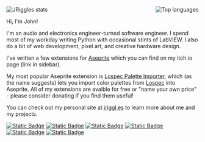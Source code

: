 <div style="display: flex; justify-content: space-between;">
  <img src="https://github-readme-stats.vercel.app/api?username=jriggles&theme=nord&show_icons=true&hide_border=true&count_private=true&custom_title=My%20Stats&bg_color=90,0e1116,151A21&hide_rank=true" alt="JRiggles stats"/>
  <img src="https://github-readme-stats.vercel.app/api/top-langs/?username=jriggles&theme=nord&hide_progress=true&hide_border=true&bg_color=90,0e1116,151A21" alt="Top languages"/>
</div>

Hi, I'm John! 

I'm an audio and electronics engineer-turned software engineer. I spend most of my workday writing Python with occasional stints of LabVIEW. I also do a bit of web development, pixel art, and creative hardware design.

I've written a few extensions for <a href="https://www.aseprite.org/" target="_blank">Aseprite</a> which you can find on my itch.io page (link in sidebar).

My most popular Aseprite extension is <a href="https://sudo-whoami.itch.io/lospec-palette-importer" target="_blank">Lospec Palette Importer</a>, which (as the name suggests) lets you import color palettes from <a href="https://lospec.com" target="_blank">Lospec</a> into Aseprite. All of my extensions are avaible for free or "name your own price" - please consider donating if you find them useful!

You can check out my personal site at <a href="https://jriggl.es" target="_blank">jriggl.es</a> to learn more about me and my projects.

<!--
[![Static Badge](https://img.shields.io/badge/Languages:-0E1116?style=flat-square)]()
[![Static Badge](https://img.shields.io/badge/Python-0E1116?style=flat-square&logo=python&logoColor=3776AB)](https://www.python.org/)
[![Static Badge](https://img.shields.io/badge/LabVIEW-0E1116?style=flat-square&logo=labview&logoColor=FFDB00)](https://www.ni.com/en-us/shop/labview.html)
[![Static Badge](https://img.shields.io/badge/HTML-0E1116?style=flat-square&logo=html5&logoColor=E34F26)](https://developer.mozilla.org/en-US/docs/Web/HTML)
[![Static Badge](https://img.shields.io/badge/CSS-0E1116?style=flat-square&logo=css3&logoColor=1572B6)](https://developer.mozilla.org/en-US/docs/Web/CSS)
[![Static Badge](https://img.shields.io/badge/Javascript-0E1116?style=flat-square&logo=javascript&logoColor=F7DF1E)](https://developer.mozilla.org/en-US/docs/Web/JavaScript)
[![Static Badge](https://img.shields.io/badge/Pug-0E1116?style=flat-square&logo=pug&logoColor=A86454)](https://pugjs.org/)
[![Static Badge](https://img.shields.io/badge/Sass-0E1116?style=flat-square&logo=sass&logoColor=CC6699)](https://sass-lang.com/)
[![Static Badge](https://img.shields.io/badge/Bulma-0E1116?style=flat-square&logo=bulma&logoColor=00d1b2)](https://bulma.io/)
[![Static Badge](https://img.shields.io/badge/jQuery-0E1116?style=flat-square&logo=jquery&logoColor=0769AD)](https://jquery.com/)
[![Static Badge](https://img.shields.io/badge/TOML-0E1116?style=flat-square&logo=toml&logoColor=9C4121)](https://toml.io/)
[![Static Badge](https://img.shields.io/badge/Lua-0E1116?style=flat-square&logo=lua&logoColor=2C2D72)](https://www.lua.org/)

[![Static Badge](https://img.shields.io/badge/Using:-0E1116?style=flat-square)]()
[![Static Badge](https://img.shields.io/badge/Aseprite-0E1116?style=flat-square&logo=aseprite&logoColor=7D929E)](https://www.aseprite.org/)
[![Static Badge](https://img.shields.io/badge/Git-0E1116?style=flat-square&logo=git&logoColor=F05032)](https://git-scm.com/)
[![Static Badge](https://img.shields.io/badge/GitHub-0E1116?style=flat-square&logo=github&logoColor=FFFFFF)](https://github.com/)
[![Static Badge](https://img.shields.io/badge/zsh-0E1116?style=flat-square&logo=zsh&logoColor=6F6F6F)](https://www.zsh.org/)
[![Static Badge](https://img.shields.io/badge/KiCad-0E1116?style=flat-square&logo=kicad&logoColor=4F2683)](https://www.kicad.org/)
![Static Badge](https://img.shields.io/badge/Markdown-0E1116?style=flat-square&logo=markdown&logoColor=EEEEEE)

[![Static Badge](https://img.shields.io/badge/Learning:-0E1116?style=flat-square)]()
[![Static Badge](https://img.shields.io/badge/Crystal-0E1116?style=flat-square&logo=crystal&logoColor=FFFFFF)](https://crystal-lang.org/)
[![Static Badge](https://img.shields.io/badge/Godot-0E1116?style=flat-square&logo=godot-engine&logoColor=478CBF)](https://godotengine.org/)
[![Static Badge](https://img.shields.io/badge/Mongodb-0E1116?style=flat-square&logo=mongodb&logoColor=47A248)](https://www.mongodb.com/)
[![Static Badge](https://img.shields.io/badge/Node-0E1116?style=flat-square&logo=node.js&logoColor=5FA04E)](https://www.nodejs.org/)
[![Static Badge](https://img.shields.io/badge/Svelte-0E1116?style=flat-square&logo=svelte&logoColor=FF3E00)](https://www.svelte.dev/)

[![Static Badge](https://img.shields.io/badge/Rusty%20with:-0E1116?style=flat-square)]()
[![Static Badge](https://img.shields.io/badge/Arduino-0E1116?style=flat-square&logo=arduino&logoColor=00878F)](https://www.arduino.cc/)
[![Static Badge](https://img.shields.io/badge/C++-0E1116?style=flat-square&logo=cplusplus&logoColor=00599C)](https://isocpp.org/)
[![Static Badge](https://img.shields.io/badge/Ruby-0E1116?style=flat-square&logo=ruby&logoColor=CC342D)](https://www.ruby-lang.org/)
[![Static Badge](https://img.shields.io/badge/PHP-0E1116?style=flat-square&logo=php&logoColor=777BB4)](https://www.php.net/)
[![Static Badge](https://img.shields.io/badge/svn-0E1116?style=flat-square&logo=subversion&logoColor=809CC9)](https://subversion.apache.org/)
-->

[![Static Badge](https://img.shields.io/badge/Find%20me%20on:-0E1116?style=flat-square)]()
[![Static Badge](https://img.shields.io/badge/Codepen-0E1116?style=flat-square&logo=codepen&logoColor=FFFFFF)](https://codepen.io/jriggles)
[![Static Badge](https://img.shields.io/badge/Itch.io-0E1116?style=flat-square&logo=itchdotio&logoColor=FA5C5C)](https://sudo-whoami.itch.io)
[![Static Badge](https://img.shields.io/badge/Mastodon-0E1116?style=flat-square&logo=mastodon&logoColor=6364FF)](https://mastodon.social/@sudo_whoami)
[![Static Badge](https://img.shields.io/badge/StackOverflow-0E1116?style=flat-square&logo=stackoverflow&logoColor=F48024)](https://stackoverflow.com/users/8512262/jriggles)
[![Static Badge](https://img.shields.io/badge/Linkedin-0E1116?style=flat-square&logo=linkedin&logoColor=0A66C2)](https://www.linkedin.com/in/john-riggles-a6163751/)

